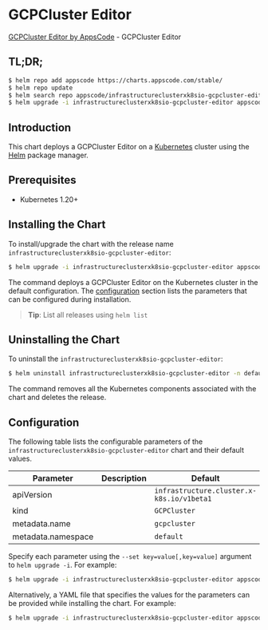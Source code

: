# GCPCluster Editor

[GCPCluster Editor by AppsCode](https://appscode.com) - GCPCluster Editor

## TL;DR;

```bash
$ helm repo add appscode https://charts.appscode.com/stable/
$ helm repo update
$ helm search repo appscode/infrastructureclusterxk8sio-gcpcluster-editor --version=v0.18.0
$ helm upgrade -i infrastructureclusterxk8sio-gcpcluster-editor appscode/infrastructureclusterxk8sio-gcpcluster-editor -n default --create-namespace --version=v0.18.0
```

## Introduction

This chart deploys a GCPCluster Editor on a [Kubernetes](http://kubernetes.io) cluster using the [Helm](https://helm.sh) package manager.

## Prerequisites

- Kubernetes 1.20+

## Installing the Chart

To install/upgrade the chart with the release name `infrastructureclusterxk8sio-gcpcluster-editor`:

```bash
$ helm upgrade -i infrastructureclusterxk8sio-gcpcluster-editor appscode/infrastructureclusterxk8sio-gcpcluster-editor -n default --create-namespace --version=v0.18.0
```

The command deploys a GCPCluster Editor on the Kubernetes cluster in the default configuration. The [configuration](#configuration) section lists the parameters that can be configured during installation.

> **Tip**: List all releases using `helm list`

## Uninstalling the Chart

To uninstall the `infrastructureclusterxk8sio-gcpcluster-editor`:

```bash
$ helm uninstall infrastructureclusterxk8sio-gcpcluster-editor -n default
```

The command removes all the Kubernetes components associated with the chart and deletes the release.

## Configuration

The following table lists the configurable parameters of the `infrastructureclusterxk8sio-gcpcluster-editor` chart and their default values.

|     Parameter      | Description |                       Default                        |
|--------------------|-------------|------------------------------------------------------|
| apiVersion         |             | <code>infrastructure.cluster.x-k8s.io/v1beta1</code> |
| kind               |             | <code>GCPCluster</code>                              |
| metadata.name      |             | <code>gcpcluster</code>                              |
| metadata.namespace |             | <code>default</code>                                 |


Specify each parameter using the `--set key=value[,key=value]` argument to `helm upgrade -i`. For example:

```bash
$ helm upgrade -i infrastructureclusterxk8sio-gcpcluster-editor appscode/infrastructureclusterxk8sio-gcpcluster-editor -n default --create-namespace --version=v0.18.0 --set apiVersion=infrastructure.cluster.x-k8s.io/v1beta1
```

Alternatively, a YAML file that specifies the values for the parameters can be provided while
installing the chart. For example:

```bash
$ helm upgrade -i infrastructureclusterxk8sio-gcpcluster-editor appscode/infrastructureclusterxk8sio-gcpcluster-editor -n default --create-namespace --version=v0.18.0 --values values.yaml
```
